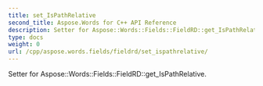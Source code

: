 ```yaml
---
title: set_IsPathRelative
second_title: Aspose.Words for C++ API Reference
description: Setter for Aspose::Words::Fields::FieldRD::get_IsPathRelative. 
type: docs
weight: 0
url: /cpp/aspose.words.fields/fieldrd/set_ispathrelative/
---
```


Setter for Aspose::Words::Fields::FieldRD::get_IsPathRelative. 

